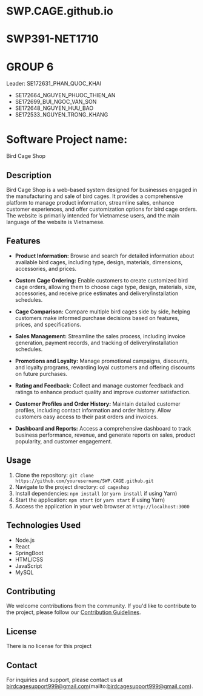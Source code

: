 # SWP.CAGE.github.io

# SWP391-NET1710
#  GROUP 6
Leader: SE172631_PHAN_QUOC_KHAI
   - SE172664_NGUYEN_PHUOC_THIEN_AN
   - SE172699_BUI_NGOC_VAN_SON
   - SE172648_NGUYEN_HUU_BAO
   - SE172533_NGUYEN_TRONG_KHANG
#  Software Project name:
Bird Cage Shop
## Description

Bird Cage Shop is a web-based system designed for businesses engaged in the manufacturing and sale of bird cages. It provides a comprehensive platform to manage product information, streamline sales, enhance customer experiences, and offer customization options for bird cage orders.
The website is primarily intended for Vietnamese users, and the main language of the website is Vietnamese. 
## Features

- **Product Information:** Browse and search for detailed information about available bird cages, including type, design, materials, dimensions, accessories, and prices.

- **Custom Cage Ordering:** Enable customers to create customized bird cage orders, allowing them to choose cage type, design, materials, size, accessories, and receive price estimates and delivery/installation schedules.

- **Cage Comparison:** Compare multiple bird cages side by side, helping customers make informed purchase decisions based on features, prices, and specifications.

- **Sales Management:** Streamline the sales process, including invoice generation, payment records, and tracking of delivery/installation schedules.

- **Promotions and Loyalty:** Manage promotional campaigns, discounts, and loyalty programs, rewarding loyal customers and offering discounts on future purchases.

- **Rating and Feedback:** Collect and manage customer feedback and ratings to enhance product quality and improve customer satisfaction.

- **Customer Profiles and Order History:** Maintain detailed customer profiles, including contact information and order history. Allow customers easy access to their past orders and invoices.

- **Dashboard and Reports:** Access a comprehensive dashboard to track business performance, revenue, and generate reports on sales, product popularity, and customer engagement.

## Usage

1. Clone the repository: `git clone https://github.com/yourusername/SWP.CAGE.github.git`
2. Navigate to the project directory: `cd cageshop`
3. Install dependencies: `npm install` (or `yarn install` if using Yarn)
4. Start the application: `npm start` (or `yarn start` if using Yarn)
5. Access the application in your web browser at `http://localhost:3000`

## Technologies Used

- Node.js
- React
- SpringBoot 
- HTML/CSS
- JavaScript
- MySQL
## Contributing

We welcome contributions from the community. If you'd like to contribute to the project, please follow our [Contribution Guidelines](CONTRIBUTING.md).

## License

There is no license for this project

## Contact

For inquiries and support, please contact us at birdcagesupport999@gmail.com(mailto:birdcagesupport999@gmail.com).

